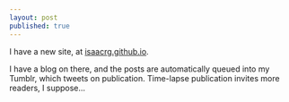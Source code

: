 ```yaml
---
layout: post
published: true
---
```


I have a new site, at [isaacrg.github.io](http://isaacrg.github.io).

I have a blog on there, and the posts are automatically queued into my Tumblr, which tweets on publication. Time-lapse publication invites more readers, I suppose...
